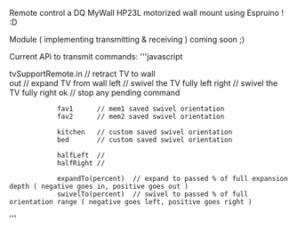 Remote control a DQ MyWall HP23L motorized wall mount using Espruino ! :D

Module ( implementing transmitting & receiving ) coming soon ;)

Current APi to transmit commands: 
'''javascript 

tvSupportRemote.in        // retract TV to wall              
                out       // expand TV from wall
                left      // swivel the TV fully left
                right     // swivel the TV fully right
                ok        // stop any pending command
                
                fav1      // mem1 saved swivel orientation
                fav2      // mem2 saved swivel orientation
                
                kitchen   // custom saved swivel orientation
                bed       // custom saved swivel orientation
                
                halfLeft  // 
                halfRight //
                
                expandTo(percent)  // expand to passed % of full expansion depth ( negative goes in, positive goes out )         
                swivelTo(percent)  // swivel to passed % of full orientation range ( negative goes left, positive goes right )
'''
